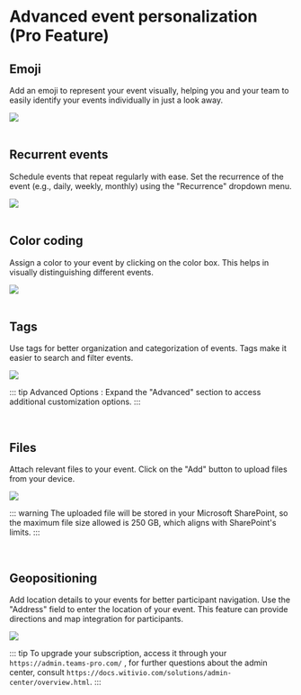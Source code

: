 # Advanced event personalization (Pro Feature)

## Emoji
Add an emoji to represent your event visually, helping you and your team to easily identify your events individually in just a look away.
<div class="intercom-container"><img src="/assets/img/teams-pro/emoji.png"></div>

<br>

## Recurrent events
Schedule events that repeat regularly with ease. Set the recurrence of the event (e.g., daily, weekly, monthly) using the "Recurrence" dropdown menu.
<div class="intercom-container"><img src="/assets/img/teams-pro/reccurring-events.png"></div>

<br>

## Color coding
Assign a color to your event by clicking on the color box. This helps in visually distinguishing different events.

<div class="intercom-container"><img src="/assets/img/teams-pro/color-code.png"></div>

<br>


## Tags
Use tags for better organization and categorization of events. Tags make it easier to search and filter events.

<div class="intercom-container"><img src="/assets/img/teams-pro/tags.png"></div>

 ::: tip
Advanced Options : Expand the "Advanced" section to access additional customization options.
:::

<br>


## Files
Attach relevant files to your event. Click on the "Add" button to upload files from your device.

<div class="intercom-container"><img src="/assets/img/teams-pro/files.png"></div>

   ::: warning
   The uploaded file will be stored in your Microsoft SharePoint, so the maximum file size allowed is 250 GB, which aligns with SharePoint's limits.
   :::


<br>


## Geopositioning
Add location details to your events for better participant navigation. Use the "Address" field to enter the location of your event. This feature can provide directions and map integration for participants.

<div class="intercom-container"><img src="/assets/img/teams-pro/geopositionning.png"></div>

   ::: tip
   To upgrade your subscription, access it through your `https://admin.teams-pro.com/` , for further questions about the admin center, consult `https://docs.witivio.com/solutions/admin-center/overview.html`.
   :::


<Intercom />
<Clarity />
<GoogleAnalytics />